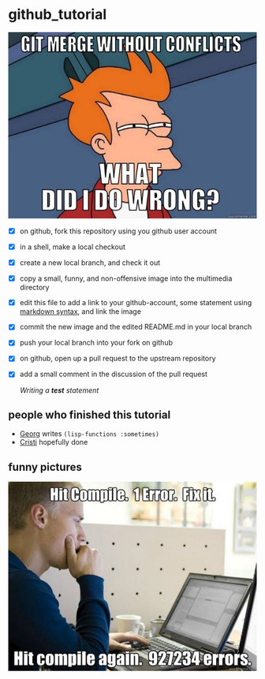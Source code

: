 # github_tutorial
![Fry2](/multimedia/fry_and_git.jpg)

- [x]  on github, fork this repository using you github user account
- [x]  in a shell, make a local checkout
- [x]  create a new local branch, and check it out
- [x]  copy a small, funny, and non-offensive image into the multimedia directory
- [x]  edit this file to add a link to your github-account, some statement using [markdown syntax](https://guides.github.com/features/mastering-markdown/), and link the image
- [x]  commit the new image and the edited README.md in your local branch
- [x]  push your local branch into your fork on github
- [x]  on github, open up a pull request to the upstream repository
- [x]  add a small comment in the discussion of the pull request

	_Writing a **test** statement_

## people who finished this tutorial
* [Georg](http://github.com/airballking) writes ```(lisp-functions :sometimes)```
* [Cristi](https://github.com/cristiiacob) hopefully done

## funny pictures
![Img](/multimedia/testImg.jpg)

